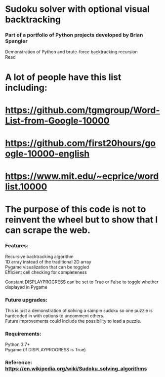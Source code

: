 # Sudoku solver with optional visual backtracking

### Part of a portfolio of Python projects developed by Brian Spangler

Demonstration of Python and brute-force backtracking recursion  
Read 

# A lot of people have this list including:
# https://github.com/tgmgroup/Word-List-from-Google-10000
# https://github.com/first20hours/google-10000-english
# https://www.mit.edu/~ecprice/wordlist.10000


# The purpose of this code is not to reinvent the wheel but to show that I can scrape the web.


  

### Features:  
Recursive backtracking algorithm  
1D array instead of the traditional 2D array  
Pygame visualization that can be toggled  
Efficient cell checking for completeness  

Constant DISPLAYPROGRESS can be set to True or False to toggle whether displayed in Pygame

### Future upgrades:  
This is just a demonstration of solving a sample sudoku so one puzzle is hardcoded in with options to uncomment others.  
Future improvements could include the possibility to load a puzzle.   

### Requirements:  
Python 3.7+  
Pygame (if DISPLAYPROGRESS is True)  

### Reference: https://en.wikipedia.org/wiki/Sudoku_solving_algorithms

